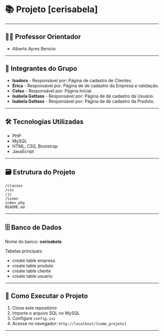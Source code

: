 
# 📚 Projeto [cerisabela]

---

## 👨‍🏫 Professor Orientador
- Alberto Ayres Benicio 

---

## 👫 Integrantes do Grupo
- **Isadora** - Responsável por: Página de cadastro de Clientes.
- **Érica** - Responsável por: Página de de cadastro da Empresa e validação.
- **Celso** - Responsável por: Página Inicial.
- **Isabela Gattass** - Responsável por: Página de de cadastro da Usuário.
- **Isabela Gattass** - Responsável por: Página de de cadastro da Produto.

---

## 🛠️ Tecnologias Utilizadas
- PHP  
- MySQL  
- HTML, CSS, Bootstrap  
- JavaScript  

---

## 🗃️ Estrutura do Projeto
```
/classes        
/css            
/js             
/views          
index.php       
README.md       
```

---

## 🗄️ Banco de Dados
Nome do banco: **cerisabela**

Tabelas principais:
- create table empresa
- create table produto
- create table cliente
- create table usuario
---

## 🚀 Como Executar o Projeto
1. Clone este repositório  
2. Importe o arquivo SQL no MySQL  
3. Configure `config.ini`  
4. Acesse no navegador: `http://localhost/[nome_projeto]`

---
